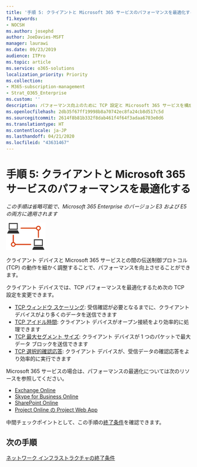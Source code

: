 ```yaml
---
title: '手順 5: クライアントと Microsoft 365 サービスのパフォーマンスを最適化する'
f1.keywords:
- NOCSH
ms.author: josephd
author: JoeDavies-MSFT
manager: laurawi
ms.date: 09/23/2019
audience: ITPro
ms.topic: article
ms.service: o365-solutions
localization_priority: Priority
ms.collection:
- M365-subscription-management
- Strat_O365_Enterprise
ms.custom: ''
description: パフォーマンス向上のために TCP 設定と Microsoft 365 サービスを構成します。
ms.openlocfilehash: 2db35f67ff19998b8a70742ec8fa24cb8d517c5d
ms.sourcegitcommit: 2614f8b81b332f8dab461f4f64f3adaa6703e0d6
ms.translationtype: HT
ms.contentlocale: ja-JP
ms.lasthandoff: 04/21/2020
ms.locfileid: "43631467"
---
```

# <a name="step-5-optimize-client-and-microsoft-365-service-performance"></a>手順 5: クライアントと Microsoft 365 サービスのパフォーマンスを最適化する

*この手順は省略可能で、Microsoft 365 Enterprise のバージョン E3 および E5 の両方に適用されます*

![フェーズ 1 - ネットワーキング](../media/deploy-foundation-infrastructure/networking_icon-small.png)

クライアント デバイスと Microsoft 365 サービスとの間の伝送制御プロトコル (TCP) の動作を細かく調整することで、パフォーマンスを向上させることができます。

クライアント デバイスでは、TCP パフォーマンスを最適化するため次の TCP 設定を変更できます。

- [TCP ウィンドウ スケーリング](https://blogs.technet.microsoft.com/onthewire/2014/03/28/ensuring-your-office-365-network-connection-isnt-throttled-by-your-proxy/): 受信確認が必要となるまでに、クライアント デバイスがより多くのデータを送信できます
- [TCP アイドル時間](https://blogs.technet.microsoft.com/onthewire/2014/03/04/network-perimeters-tcp-idle-session-settings-for-outlook-on-office-365/): クライアント デバイスがオープン接続をより効率的に処理できます
- [TCP 最大セグメント サイズ](https://blogs.technet.microsoft.com/onthewire/2014/06/27/checking-your-tcp-packets-are-pulling-their-weight-tcp-max-segment-size-or-mss/): クライアント デバイスが 1 つのパケットで最大データ ブロックを送信できます
- [TCP 選択的確認応答](https://blogs.technet.microsoft.com/onthewire/2014/06/27/ensuring-your-tcp-stack-isnt-throwing-data-away/): クライアント デバイスが、受信データの確認応答をより効率的に実行できます

Microsoft 365 サービスの場合は、パフォーマンスの最適化については次のリソースを参照してください。

- [Exchange Online](https://docs.microsoft.com/office365/enterprise/tune-exchange-online-performance)
- [Skype for Business Online](https://docs.microsoft.com/office365/enterprise/tune-skype-for-business-online-performance)
- [SharePoint Online](https://docs.microsoft.com/office365/enterprise/tune-sharepoint-online-performance)
- [Project Online の Project Web App](https://docs.microsoft.com/ProjectOnline/tune-project-online-performance)

中間チェックポイントとして、この手順の[終了条件](networking-exit-criteria.md#crit-networking-step5)を確認できます。

## <a name="next-step"></a>次の手順

[ネットワーク インフラストラクチャの終了条件](networking-exit-criteria.md)

